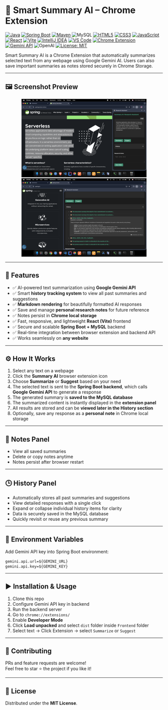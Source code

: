 # 🧠 Smart Summary AI – Chrome Extension

[![Java](https://img.shields.io/badge/Java-ED8B00?style=for-the-badge&logo=openjdk&logoColor=white)](https://www.oracle.com/in/java/technologies/downloads/)
[![Spring Boot](https://img.shields.io/badge/Spring%20Boot-6DB33F?style=for-the-badge&logo=springboot&logoColor=white)](https://spring.io/projects/spring-boot)
[![Maven](https://img.shields.io/badge/Maven-C71A36?style=for-the-badge&logo=apachemaven&logoColor=white)](https://maven.apache.org/)
![MySQL](https://img.shields.io/badge/MySQL-4479A1?style=for-the-badge&logo=mysql&logoColor=white)
[![HTML5](https://img.shields.io/badge/HTML5-E34F26?style=for-the-badge&logo=html5&logoColor=white)](https://html.com/)
[![CSS3](https://img.shields.io/badge/CSS3-1572B6?style=for-the-badge&logo=css3&logoColor=white)](https://web.dev/learn/css)
[![JavaScript](https://img.shields.io/badge/JavaScript-F7DF1E?style=for-the-badge&logo=javascript&logoColor=black)](https://developer.mozilla.org/en-US/docs/Web/JavaScript)
[![React](https://img.shields.io/badge/React-20232A?style=for-the-badge&logo=react&logoColor=61DAFB)](https://react.dev/)
[![Vite](https://img.shields.io/badge/Vite-646CFF?style=for-the-badge&logo=vite&logoColor=white)](https://vite.dev/)
[![IntelliJ IDEA](https://img.shields.io/badge/IntelliJ%20IDEA-000000?style=for-the-badge&logo=intellijidea&logoColor=white)](https://www.jetbrains.com/idea/)
[![VS Code](https://img.shields.io/badge/VS%20Code-007ACC?style=for-the-badge&logo=visualstudiocode&logoColor=white)](https://code.visualstudio.com/)
[![Chrome Extension](https://img.shields.io/badge/Chrome%20Extension-4285F4?style=for-the-badge&logo=googlechrome&logoColor=white)](https://developer.chrome.com/docs/extensions)
[![Gemini API](https://img.shields.io/badge/Google%20Gemini%20API-4285F4?style=for-the-badge&logo=google&logoColor=white)](https://ai.google.dev/)
![OpenAI](https://img.shields.io/badge/OpenAI-412991?style=for-the-badge&logo=openai&logoColor=white)
[![License: MIT](https://img.shields.io/badge/License-MIT-yellow?style=for-the-badge)]()




Smart Summary AI is a Chrome Extension that automatically summarizes selected text from any webpage using Google Gemini AI. Users can also save important summaries as notes stored securely in Chrome Storage.

---

## 🖼 Screenshot Preview
<div align="center">
  <img src="assets/readme/demoSC.png" width="400">
  <img src="assets/readme/historySC.png" width="400">
</div>

---

## 🚀 Features

- ✅ AI-powered text summarization using **Google Gemini API**
- ✅ Smart **history tracking system** to view all past summaries and suggestions
- ✅ **Markdown rendering** for beautifully formatted AI responses
- ✅ Save and manage **personal research notes** for future reference
- ✅ Notes persist in **Chrome local storage**
- ✅ Fast, responsive, and lightweight **React (Vite)** frontend
- ✅ Secure and scalable **Spring Boot + MySQL** backend
- ✅ Real-time integration between browser extension and backend API
- ✅ Works seamlessly on **any website**


---

## ⚙️ How It Works

1. Select any text on a webpage  
2. Click the **Summary AI** browser extension icon  
3. Choose **Summarize** or **Suggest** based on your need  
4. The selected text is sent to the **Spring Boot backend**, which calls **Google Gemini API** to generate a response  
5. The generated summary is **saved to the MySQL database**  
6. The summarized content is instantly displayed in the **extension panel**  
7. All results are stored and can be **viewed later in the History section**  
8. Optionally, save any response as a **personal note** in Chrome local storage  


---

## 📝 Notes Panel

- View all saved summaries
- Delete or copy notes anytime
- Notes persist after browser restart

---

## 🕒 History Panel

- Automatically stores all past summaries and suggestions  
- View detailed responses with a single click  
- Expand or collapse individual history items for clarity  
- Data is securely saved in the MySQL database  
- Quickly revisit or reuse any previous summary  

---

## 🔑 Environment Variables

Add Gemini API key into Spring Boot environment:

```
gemini.api.url=${GEMINI_URL}
gemini.api.key=${GEMINI_KEY}
```
---

## ▶️ Installation & Usage

1. Clone this repo  
2. Configure Gemini API key in backend  
3. Run the backend server  
4. Go to `chrome://extensions/`  
5. Enable **Developer Mode**  
6. Click **Load unpacked** and select `dist` folder inside `Frontend` folder  
7. Select text → Click Extension → select `Summarize` or `Suggest`

---

## 🤝 Contributing

PRs and feature requests are welcome!  
Feel free to star ⭐ the project if you like it!

---

## 📄 License

Distributed under the **MIT License**.